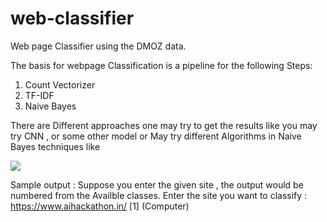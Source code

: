 # web-classifier
Web page Classifier using the DMOZ data.

The basis for webpage Classification is a pipeline for the following Steps: 
1. Count Vectorizer
2. TF-IDF 
3. Naive Bayes

There are Different approaches one may try to get the results like you may try CNN , or some other model or May try different Algorithms in Naive Bayes techniques like

![](https://drive.google.com/1aNNn6JbVjDfQwisb7M4DhBNc7oNbmATi/view)

 
Sample output :
Suppose you enter the given site , the output would be numbered from the Availble classes.
Enter the site you want to classify : https://www.aihackathon.in/
[1] (Computer)

